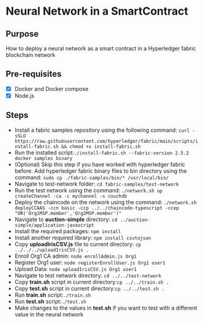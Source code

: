# Neural Network in a SmartContract

## Purpose
How to deploy a neural network as a smart contract in a Hyperledger fabric blockchain network

## Pre-requisites

- [x] Docker and Docker compose
- [x] Node.js

## Steps
- Install a fabric samples repository using the following command:  `curl -sSLO https://raw.githubusercontent.com/hyperledger/fabric/main/scripts/install-fabric.sh && chmod +x install-fabric.sh`
- Run the installed script:`./install-fabric.sh --fabric-version 2.5.2 docker samples binary`
- (Optional) Skip this step if you have worked with hyperledger fabric before. Add hyperledger fabric binary files to bin directory using the command: `sudo cp ./fabric-samples/bin/* /usr/local/bin/`
- Navigate to test-network folder: `cd fabric-samples/test-network`
- Run the test network using the command: `./network.sh up createChannel -ca -c mychannel -s couchdb`
- Deploy the chaincode on the network using the command: `./network.sh deployCCAAS -ccn basic -ccp ../../chaincode-typescript -ccep "OR('Org1MSP.member','Org2MSP.member')"`
- Navigate to **auction-simple** directory: `cd ../auction-simple/application-javascript`
- Install the required packages: `npm install`
- Install another required library: `npm install csvtojson`
- Copy **uploadIrisCSV.js** file to current directory: `cp ../../../uploadIrisCSV.js .`
- Enroll Org1 CA admin: `node enrollAdmin.js Org1`
- Register Org1 user: `node registerEnrollUser.js Org1 user1`
- Upload Data: `node uploadIrisCSV.js Org1 user1`
- Navigate to test network directory: `cd ../../test-network`
- Copy **train.sh** script in current directory:`cp ../../train.sh .` 
- Copy **test.sh** script in current directory:`cp ../../test.sh .`
- Run **train.sh** script:`./train.sh` 
- Run **test.sh** script:`./test.sh`
- Make changes to the values in **test.sh** if you want to test with a different value in the neural network
